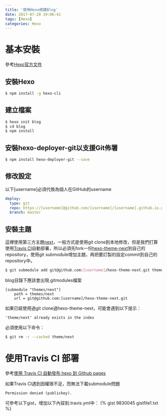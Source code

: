 ```yaml
---
title: '使用Hexo搭建Blog'
date: 2017-07-28 19:06:41
tags: [Hexo]
categories: Hexo
---
```


# 基本安裝
參考[Hexo官方文件](https://hexo.io/zh-tw/docs/index.html)

## 安裝Hexo
``` bash
$ npm install -g hexo-cli
```
<!-- more -->

## 建立檔案
``` bash
$ hexo init blog
$ cd blog
$ npm install
```

## 安裝hexo-deployer-git以支援Git佈署 
``` bash
$ npm install hexo-deployer-git --save
```
## 修改設定
以下[username]必須代換為個人在GitHub的username
```yaml _config.yml
deploy:
  type: git
  repo: https://[username]@github.com/[username]/[username].github.io.git
  branch: master
```

## 安裝主題
這裡使用第三方主題[next](http://theme-next.iissnan.com/)，一般方式是使用git clone到本地修改，但是我們打算使用[Travis CI](https://travis-ci.org/)自動部署，所以必須先fork一份[hexo-theme-next](https://github.com/iissnan/hexo-theme-next)到自己的repository，使用git submodule增加主題，再把要訂製的設定commit到自己的repository中。

```bash
$ git submodule add git@github.com:[username]/hexo-theme-next.git themes/next
```
blog目錄下應該會出現.gitmodules檔案
```
[submodule "themes/next"]
	path = themes/next
	url = git@github.com:[username]/hexo-theme-next.git	
```

如果已經使用過git clone過hexo-theme-next，可能會遇到以下提示：
```
'theme/next' already exists in the index
```
必須使用以下命令：
```bash
$ git rm -r --cached theme/next
```

# 使用Travis CI 部署
參考[使用 Travis CI 自動發布 hexo 到 Github pages](https://levirve.github.io/2016/hexo-deploy-through-travisci/)

如果Travis CI遇到因權限不足，而無法下載submodule問題
```
Permission denied (publickey).
```
可參考以下gist，增加以下內容到.travis.yml中：
{% gist 9830045 gistfile1.txt %}


